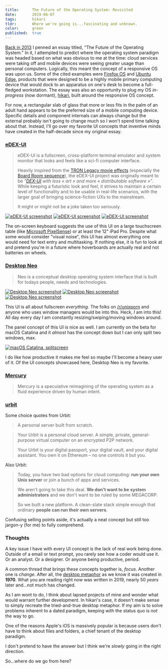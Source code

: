 ```yaml
---
title:      The Future of the Operating System: Revisited
date:       2019-06-07
tags:       hikari
tldr:       Where we're going is...fascinating and unknown.
color:      green
published:  true
---
```


[Back in 2013](https://2016.dsgn.io/thoughts/post/the-future-of-the-operating-system "The Future of the Operating System") I penned an essay titled, "The Future of the Operating System." In it, I attempted to predict where the operating system paradigm was headed based on what was obvious to me at the time: cloud services were taking off and mobile devices were seeing greater usage than personal computers. Logically, this meant the concept of a responsive OS was upon us. Some of the cited examples were [Firefox OS](https://en.m.wikipedia.org/wiki/Firefox_OS "Wikipedia article for Firefox OS") and [Ubuntu Edge](https://en.m.wikipedia.org/wiki/Ubuntu_Edge "Wikipedia article for Ubuntu Edge"), products that were designed to be a highly mobile primary computing device that would dock to an apparatus on one's desk to become a full-fledged workstation. The essay was also an opportunity to plug my OS _in-progress_ (now dormant), [hikari](https://hikar.io "hikari OS"), built around the responsive OS concept.

For now, a rectangular slab of glass that more or less fits in the palm of an adult hand appears to be the preferred size of a mobile computing device. Specific details and component internals can always change but the external probably isn't going to change much so I won't spend time talking about that. Instead, I'll go over my favorite UI concepts that inventive minds have created in the half-decade since my original essay.



### [eDEX-UI](https://github.com/GitSquared/edex-ui)

> eDEX-UI is a fullscreen, cross-platform terminal emulator and system monitor that looks and feels like a sci-fi computer interface.
>
> Heavily inspired from the [TRON Legacy movie effects](https://web.archive.org/web/20170511000410/http://jtnimoy.com/blogs/projects/14881671) (especially the [Board Room sequence](https://gmunk.com/TRON-Board-Room "TRON Board Room case study")), the eDEX-UI project was originally meant to be _"[DEX-UI](https://github.com/seenaburns/dex-ui "DEX UI repo") with less « art » and more « distributable software »"_. While keeping a futuristic look and feel, it strives to maintain a certain level of functionality and to be usable in real-life scenarios, with the larger goal of bringing science-fiction UXs to the mainstream.
>
> It might or might not be a joke taken too seriously.

[![eDEX-UI screenshot](/assets/images/2019/future-of-the-os-a.png)](/assets/images/2019/future-of-the-os-a.png)
[![eDEX-UI screenshot](/assets/images/2019/future-of-the-os-b.png)](/assets/images/2019/future-of-the-os-b.png)
[![eDEX-UI screenshot](/assets/images/2019/future-of-the-os-c.png)](/assets/images/2019/future-of-the-os-c.png)

The on-screen keyboard suggests the use of this UI on a large touchscreen table (like [Microsoft PixelSense](https://en.m.wikipedia.org/wiki/Microsoft_PixelSense "Wikipedia article for Microsoft PixelSense")) or at least the 12" iPad Pro. Despite what some would consider "visual noise", this UI has almost everything one would need for text entry and multitasking. If nothing else, it is fun to look at and pretend you're in a future where hoverboards are actually real and not batteries on wheels.



### [Desktop Neo](https://desktopneo.com)

> Neo is a conceptual desktop operating system interface that is built for todays people, needs and technologies.

[![Desktop Neo screenshot](/assets/images/2019/future-of-the-os-d.jpg)](/assets/images/2019/future-of-the-os-d.jpg)
[![Desktop Neo screenshot](/assets/images/2019/future-of-the-os-e.jpg)](/assets/images/2019/future-of-the-os-e.jpg)
[![Desktop Neo screenshot](/assets/images/2019/future-of-the-os-f.png)](/assets/images/2019/future-of-the-os-f.png)

This UI is all about fullscreen _everything_. The folks on [/r/unixporn](https://www.reddit.com/r/unixporn "unixporn subreddit...this is not *actual* porn, just UI inspiration") and anyone who uses window managers would be into this. Heck, *I* am into this! All day every day I am constantly resizing/swiping/moving windows around.

The panel concept of this UI is nice as well. I am currently on the beta for macOS Catalina and it _almost_ has the concept down but I can only split two windows, max.

[![macOS Catalina, splitscreen](/assets/images/2019/future-of-the-os-g.png)](/assets/images/2019/future-of-the-os-g.png)

I do like how productive it makes me feel so maybe I'll become a heavy user of it. Of the UI concepts showcased here, Desktop Neo is my favorite.



### [Mercury](https://www.mercuryos.com)

> Mercury is a speculative reimagining of the operating system as a fluid experience driven by human intent.



### [urbit](https://urbit.org)

Some choice quotes from Urbit:

> A personal server built from scratch.

> Your Urbit is a personal cloud server. A simple, private, general-purpose virtual computer on an encrypted P2P network.
>
> Your Urbit is your digital passport, your digital vault, and your digital assistant. You own it on Ethereum – no one controls it but you.

Also Urbit:

> Today, you have two bad options for cloud computing: **run your own Unix server** or join a bunch of apps and services.
>
> We aren't going to take this deal. **We don't want to be system administrators** and we don't want to be ruled by some MEGACORP.
>
> So we built a new platform. A clean-slate stack simple enough that ordinary **people can run their own servers**.

Confusing selling points aside, it's actually a neat concept but still too jargon-y (for me) to fully comprehend.



### Thoughts

A key issue I have with every UI concept is the lack of real work being done. Outside of a email or text prompt, you rarely see how a coder would use it. Or an analyst. Or a designer. Or anyone being productive, period.

A common thread that brings these concepts together is, _focus_. Another one is _change_. After all, the [desktop metaphor](https://en.m.wikipedia.org/wiki/Desktop_metaphor) as we know it was created in **1970**. What you are reading right now was written in 2019, nearly 50 _years_ later and...not much has changed.

As I am wont to do, I think about lapsed projects of mine and wonder what would warrant further development. In hikari's case, it doesn't make sense to simply recreate the tried-and-true desktop metaphor. If my aim is to solve problems inherent to a dated paradigm, keeping with the status quo is _not_ the way to go.

One of the reasons Apple's iOS is massively popular is because users don't have to think about files and folders, a chief tenant of the desktop paradigm.

I don't pretend to have the answer but I think we're _slowly_ going in the right direction.

So...where do we go from here?



